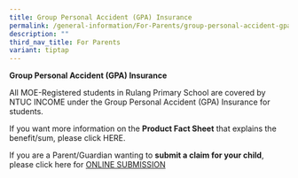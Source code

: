 ```yaml
---
title: Group Personal Accident (GPA) Insurance
permalink: /general-information/For-Parents/group-personal-accident-gpa-insurance/
description: ""
third_nav_title: For Parents
variant: tiptap
---
```

<p><strong>Group Personal Accident (GPA) Insurance</strong>
</p>
<p>All MOE-Registered students in Rulang Primary School are covered by NTUC
INCOME under the Group Personal Accident (GPA) Insurance for students.</p>
<p>If you want more information on the <strong>Product Fact Sheet</strong> that
explains the benefit/sum, please click HERE.</p>
<p>If you are a Parent/Guardian wanting to <strong>submit a claim for your child</strong>,
please click here for <a href="https://studentgpa.incomegroupins.com.sg" rel="noopener noreferrer nofollow" target="_blank">ONLINE SUBMISSION</a>
</p>